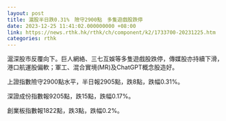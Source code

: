 ```yaml
---
layout: post
title: 滬股半日跌0.31%　險守2900點　多隻遊戲股跌停
date: 2023-12-25 11:41:02.000000000 +08:00
link: https://news.rthk.hk/rthk/ch/component/k2/1733700-20231225.htm
categories: rthk
---
```


滬深股市反覆向下。巨人網絡、三七互娛等多隻遊戲股跌停，傳媒股亦持續下滑，港口航運股偏軟；軍工、混合實境(MR)及ChatGPT概念股造好。

上證指數險守2900點水平，半日報2905點，跌8點，跌幅0.31%。

深證成份指數報9205點，跌15點，跌幅0.17%。

創業板指數報1822點，跌3點，跌幅0.2%。
